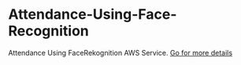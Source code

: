 # Attendance-Using-Face-Recognition
Attendance Using FaceRekognition AWS Service.
[Go for more details](https://github.com/rizwansoaib/face-attendence)
